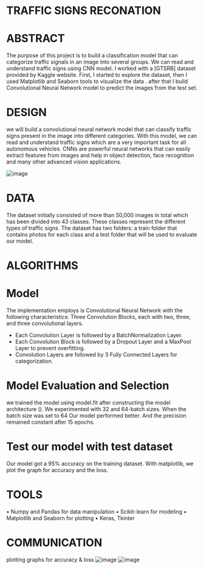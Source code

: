 
# TRAFFIC SIGNS RECONATION

# ABSTRACT
The purpose of this project is to build a classification model that can categorize traffic signals in an image into several groups. We can read and understand traffic signs using CNN model.  I worked with a [GTSRB] dataset provided by Kaggle website. First, I started to explore the dataset, then I used Matplotlib and Seaborn tools to visualize the data .
after that I build Convolutional Neural Network model to predict the images from the test set.
#  DESIGN
we will build a convolutional neural network model that can classify traffic signs present in the image into different categories. With this model, we can read and understand traffic signs which are a very important task for all autonomous vehicles. CNNs are powerful neural networks that can easily extract features from images and help in object detection, face recognition and many other advanced vision applications.

![image](https://user-images.githubusercontent.com/94700188/146266028-19f54506-904b-4ea6-a8c7-b1032d8f8edb.png)

#  DATA
The dataset initially consisted of more than 50,000 images in total which has been divided into 43 classes. These classes represent the different types of traffic signs.
The dataset has two folders: a train folder that contains photos for each class and a test folder that will be used to evaluate our model.
#  ALGORITHMS
# Model
The implementation employs is Convolutional Neural Network with the following characteristics: 
Three Convolution Blocks, each with two, three, and three convolutional layers.
- Each Convolution Layer is followed by a BatchNormalization Layer.
- Each Convolution Block is followed by a Dropout Layer and a MaxPool Layer to prevent overfitting.
- Convolution Layers are followed by 3 Fully Connected Layers for categorization.
# Model Evaluation and Selection
we trained the model using model.fit after constructing the model architecture ().
We experimented with 32 and 64-batch sizes. When the batch size was set to 64 Our model performed better.
And the precision remained constant after 15 epochs.
# Test our model with test dataset
Our model got a 95% accuracy on the training dataset. With matplotlib, we plot the graph for accuracy and the loss.


# TOOLS
•	Numpy and Pandas for data manipulation
•	Scikit-learn for modeling
•	Matplotlib and Seaborn for plotting
•	Keras, Tkinter
# COMMUNICATION
plotting graphs for accuracy & loss
![image](https://user-images.githubusercontent.com/94700188/146266416-7f33030b-3244-41c6-b373-eb00ed38e0c3.png)
![image](https://user-images.githubusercontent.com/94700188/146267271-536c8fbf-67e4-4e0f-ab48-999979676243.png)



